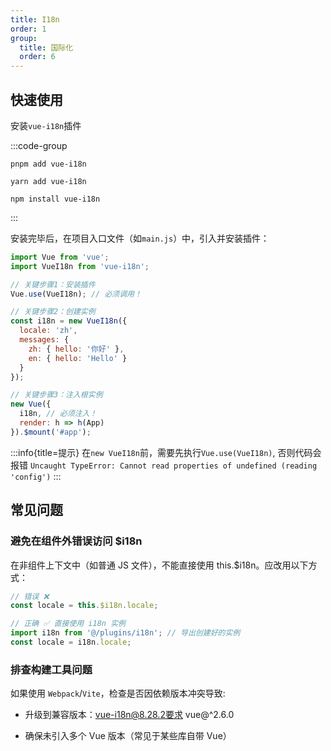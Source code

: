 ```yaml
---
title: I18n
order: 1
group:
  title: 国际化
  order: 6
---
```


## 快速使用

安装`vue-i18n`插件

:::code-group

```shell [pnpm]
pnpm add vue-i18n
```

```shell [yarn]
yarn add vue-i18n
```

```shell [npm]
npm install vue-i18n
```

:::


安装完毕后，在项目入口文件（如`main.js`）中，引入并安装插件：

```javascript
import Vue from 'vue';
import VueI18n from 'vue-i18n';

// 关键步骤1：安装插件
Vue.use(VueI18n); // 必须调用！

// 关键步骤2：创建实例
const i18n = new VueI18n({
  locale: 'zh',
  messages: {
    zh: { hello: '你好' },
    en: { hello: 'Hello' }
  }
});

// 关键步骤3：注入根实例
new Vue({
  i18n, // 必须注入！
  render: h => h(App)
}).$mount('#app');
```

:::info{title=提示}
在`new VueI18n`前，需要先执行`Vue.use(VueI18n)`, 否则代码会报错 `Uncaught TypeError: Cannot read properties of undefined (reading 'config')`
:::

## 常见问题

### 避免在组件外错误访问 $i18n

在非组件上下文中（如普通 JS 文件），不能直接使用 this.$i18n。应改用以下方式：

```javascript
// 错误 ❌
const locale = this.$i18n.locale;

// 正确 ✅ 直接使用 i18n 实例
import i18n from '@/plugins/i18n'; // 导出创建好的实例
const locale = i18n.locale;
```

### 排查构建工具问题

如果使用 `Webpack`/`Vite`，检查是否因依赖版本冲突导致:

- 升级到兼容版本：vue-i18n@8.28.2要求 vue@^2.6.0

- 确保未引入多个 Vue 版本（常见于某些库自带 Vue）

